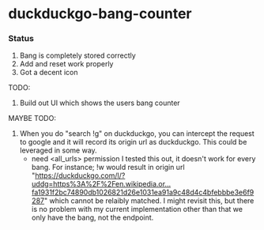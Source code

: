 # duckduckgo-bang-counter

### Status

1. Bang is completely stored correctly 
2. Add and reset work properly
3. Got a decent icon

TODO:
1. Build out UI which shows the users bang counter

MAYBE TODO:
1. When you do "search !g" on duckduckgo, you can intercept the request to google and it will record its
origin url as duckduckgo. This could be leveraged in some way.
    - need <all_urls> permission
I tested this out, it doesn't work for every bang. For instance; !w would result in origin url 
"https://duckduckgo.com/l/?uddg=https%3A%2F%2Fen.wikipedia.or…fa1931f2bc74890db1026821d26e1031ea91a9c48d4c4bfebbbe3e6f9287"
which cannot be relaibly matched. I might revisit this, but there is no problem with my current implementation other than that we only have the bang, not the endpoint.